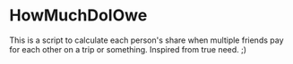 HowMuchDoIOwe
=============

This is a script to calculate each person's share when multiple friends pay for each other on a trip or something.
Inspired from true need. ;)

